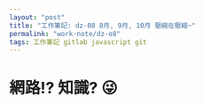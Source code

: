 ```yaml
---
layout: "post"
title: "工作筆記: dz-08 8月, 9月, 10月 壓縮在壓縮~"
permalink: "work-note/dz-o8"
tags: 工作筆記 gitlab javascript git
---
```



# 網路!? 知識? :stuck_out_tongue_winking_eye: